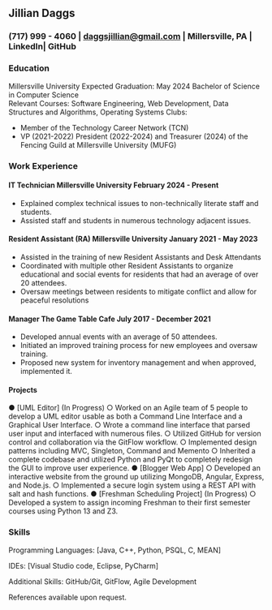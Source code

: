 ## Jillian Daggs
### (717) 999 - 4060 | daggsjillian@gmail.com | Millersville, PA | LinkedIn| GitHub
### Education
Millersville University   		     	                                              Expected Graduation: May 2024
Bachelor of Science in Computer Science			         
Relevant Courses: Software Engineering, Web Development, Data Structures and Algorithms, Operating Systems
Clubs:
- Member of the Technology Career Network (TCN) 
- VP (2021-2022) President (2022-2024) and Treasurer (2024) of the Fencing Guild at Millersville University (MUFG)

### Work Experience
#### IT Technician 			   Millersville University                               February 2024 - Present
-	Explained complex technical issues to non-technically literate staff and students.
-	Assisted staff and students in numerous technology adjacent issues. 
#### Resident Assistant (RA)                       Millersville University	                     January 2021 - May 2023
-	Assisted in the training of new Resident Assistants and Desk Attendants
-	Coordinated with multiple other Resident Assistants to organize educational and social events for    residents that had an average of over 20 attendees. 
-	Oversaw meetings between residents to mitigate conflict and allow for peaceful resolutions
#### Manager                                               The Game Table Cafe                            July 2017 - December 2021
-	Developed annual events with an average of 50 attendees.
-	Initiated an improved training process for new employees and oversaw training.
-	Proposed new system for inventory management and when approved, implemented it.
#### Projects
●	[UML Editor] (In Progress)
○	Worked on an Agile team of 5 people to develop a UML editor usable as both a Command Line Interface and a Graphical User Interface.
○	Wrote a command line interface that parsed user input and interfaced with numerous files.
○	Utilized GitHub for version control and collaboration via the GitFlow workflow. 
○	Implemented design patterns including MVC, Singleton, Command and Memento
○	Inherited a complete codebase and utilized Python and PyQt to completely redesign the GUI to improve user experience. 
●	[Blogger Web App]
○	Developed an interactive website from the ground up utilizing MongoDB, Angular, Express, and Node.js. 
○	Implemented a secure login system using a REST API with salt and hash functions. 
●	[Freshman Scheduling Project] (In Progress)
○	Developed a system to assign incoming Freshman to their first semester courses using Python 13 and Z3.
### Skills 
Programming Languages: [Java, C++, Python, PSQL, C, MEAN]

IDEs: [Visual Studio code, Eclipse, PyCharm]

Additional Skills: GitHub/Git, GitFlow, Agile Development 


References available upon request.
